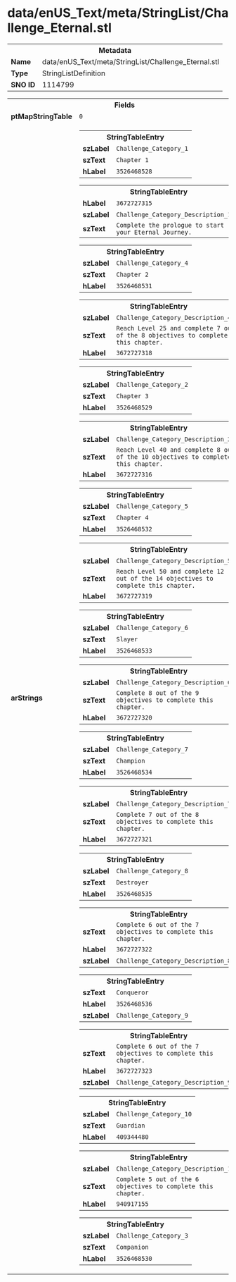 <h1>data/enUS_Text/meta/StringList/Challenge_Eternal.stl</h1><table><tr><th colspan="100%">Metadata</th></tr><tr><td><b>Name</b></td><td>data/enUS_Text/meta/StringList/Challenge_Eternal.stl</td></tr><tr><td><b>Type</b></td><td>StringListDefinition</td></tr><tr><td><b>SNO ID</b></td><td>1114799</td></tr></table>

<table><tr><th colspan="100%">Fields</th></tr><tr><td><b>ptMapStringTable</b></td><td><code>0</code></td></tr><tr><td><b>arStrings</b></td><td><table><tr><th colspan="100%">StringTableEntry</th></tr><tr><td><b>szLabel</b></td><td><code>Challenge_Category_1</code></td></tr><tr><td><b>szText</b></td><td><code>Chapter 1</code></td></tr><tr><td><b>hLabel</b></td><td><code>3526468528</code></td></tr></table>


<table><tr><th colspan="100%">StringTableEntry</th></tr><tr><td><b>hLabel</b></td><td><code>3672727315</code></td></tr><tr><td><b>szLabel</b></td><td><code>Challenge_Category_Description_1</code></td></tr><tr><td><b>szText</b></td><td><code>Complete the prologue to start your Eternal Journey.</code></td></tr></table>


<table><tr><th colspan="100%">StringTableEntry</th></tr><tr><td><b>szLabel</b></td><td><code>Challenge_Category_4</code></td></tr><tr><td><b>szText</b></td><td><code>Chapter 2</code></td></tr><tr><td><b>hLabel</b></td><td><code>3526468531</code></td></tr></table>


<table><tr><th colspan="100%">StringTableEntry</th></tr><tr><td><b>szLabel</b></td><td><code>Challenge_Category_Description_4</code></td></tr><tr><td><b>szText</b></td><td><code>Reach Level 25 and complete 7 out of the 8 objectives to complete this chapter.</code></td></tr><tr><td><b>hLabel</b></td><td><code>3672727318</code></td></tr></table>


<table><tr><th colspan="100%">StringTableEntry</th></tr><tr><td><b>szLabel</b></td><td><code>Challenge_Category_2</code></td></tr><tr><td><b>szText</b></td><td><code>Chapter 3</code></td></tr><tr><td><b>hLabel</b></td><td><code>3526468529</code></td></tr></table>


<table><tr><th colspan="100%">StringTableEntry</th></tr><tr><td><b>szLabel</b></td><td><code>Challenge_Category_Description_2</code></td></tr><tr><td><b>szText</b></td><td><code>Reach Level 40 and complete 8 out of the 10 objectives to complete this chapter.</code></td></tr><tr><td><b>hLabel</b></td><td><code>3672727316</code></td></tr></table>


<table><tr><th colspan="100%">StringTableEntry</th></tr><tr><td><b>szLabel</b></td><td><code>Challenge_Category_5</code></td></tr><tr><td><b>szText</b></td><td><code>Chapter 4</code></td></tr><tr><td><b>hLabel</b></td><td><code>3526468532</code></td></tr></table>


<table><tr><th colspan="100%">StringTableEntry</th></tr><tr><td><b>szLabel</b></td><td><code>Challenge_Category_Description_5</code></td></tr><tr><td><b>szText</b></td><td><code>Reach Level 50 and complete 12 out of the 14 objectives to complete this chapter.</code></td></tr><tr><td><b>hLabel</b></td><td><code>3672727319</code></td></tr></table>


<table><tr><th colspan="100%">StringTableEntry</th></tr><tr><td><b>szLabel</b></td><td><code>Challenge_Category_6</code></td></tr><tr><td><b>szText</b></td><td><code>Slayer</code></td></tr><tr><td><b>hLabel</b></td><td><code>3526468533</code></td></tr></table>


<table><tr><th colspan="100%">StringTableEntry</th></tr><tr><td><b>szLabel</b></td><td><code>Challenge_Category_Description_6</code></td></tr><tr><td><b>szText</b></td><td><code>Complete 8 out of the 9 objectives to complete this chapter.</code></td></tr><tr><td><b>hLabel</b></td><td><code>3672727320</code></td></tr></table>


<table><tr><th colspan="100%">StringTableEntry</th></tr><tr><td><b>szLabel</b></td><td><code>Challenge_Category_7</code></td></tr><tr><td><b>szText</b></td><td><code>Champion</code></td></tr><tr><td><b>hLabel</b></td><td><code>3526468534</code></td></tr></table>


<table><tr><th colspan="100%">StringTableEntry</th></tr><tr><td><b>szLabel</b></td><td><code>Challenge_Category_Description_7</code></td></tr><tr><td><b>szText</b></td><td><code>Complete 7 out of the 8 objectives to complete this chapter.</code></td></tr><tr><td><b>hLabel</b></td><td><code>3672727321</code></td></tr></table>


<table><tr><th colspan="100%">StringTableEntry</th></tr><tr><td><b>szLabel</b></td><td><code>Challenge_Category_8</code></td></tr><tr><td><b>szText</b></td><td><code>Destroyer</code></td></tr><tr><td><b>hLabel</b></td><td><code>3526468535</code></td></tr></table>


<table><tr><th colspan="100%">StringTableEntry</th></tr><tr><td><b>szText</b></td><td><code>Complete 6 out of the 7 objectives to complete this chapter.</code></td></tr><tr><td><b>hLabel</b></td><td><code>3672727322</code></td></tr><tr><td><b>szLabel</b></td><td><code>Challenge_Category_Description_8</code></td></tr></table>


<table><tr><th colspan="100%">StringTableEntry</th></tr><tr><td><b>szText</b></td><td><code>Conqueror</code></td></tr><tr><td><b>hLabel</b></td><td><code>3526468536</code></td></tr><tr><td><b>szLabel</b></td><td><code>Challenge_Category_9</code></td></tr></table>


<table><tr><th colspan="100%">StringTableEntry</th></tr><tr><td><b>szText</b></td><td><code>Complete 6 out of the 7 objectives to complete this chapter.</code></td></tr><tr><td><b>hLabel</b></td><td><code>3672727323</code></td></tr><tr><td><b>szLabel</b></td><td><code>Challenge_Category_Description_9</code></td></tr></table>


<table><tr><th colspan="100%">StringTableEntry</th></tr><tr><td><b>szLabel</b></td><td><code>Challenge_Category_10</code></td></tr><tr><td><b>szText</b></td><td><code>Guardian</code></td></tr><tr><td><b>hLabel</b></td><td><code>409344480</code></td></tr></table>


<table><tr><th colspan="100%">StringTableEntry</th></tr><tr><td><b>szLabel</b></td><td><code>Challenge_Category_Description_10</code></td></tr><tr><td><b>szText</b></td><td><code>Complete 5 out of the 6 objectives to complete this chapter.</code></td></tr><tr><td><b>hLabel</b></td><td><code>940917155</code></td></tr></table>


<table><tr><th colspan="100%">StringTableEntry</th></tr><tr><td><b>szLabel</b></td><td><code>Challenge_Category_3</code></td></tr><tr><td><b>szText</b></td><td><code>Companion</code></td></tr><tr><td><b>hLabel</b></td><td><code>3526468530</code></td></tr></table>


</td></tr></table>

